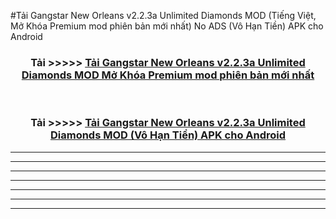 #Tải Gangstar New Orleans v2.2.3a Unlimited Diamonds  MOD (Tiếng Việt, Mở Khóa Premium mod phiên bản mới nhất) No ADS (Vô Hạn Tiền) APK cho Android



<div align="center">
<h3>Tải >>>>> <a href="https://roarman.web.app/?vt=Gangstar New Orleans v2.2.3a Unlimited Diamonds ">Tải Gangstar New Orleans v2.2.3a Unlimited Diamonds  MOD Mở Khóa Premium mod phiên bản mới nhất</a></h3><br>

<h3>Tải >>>>> <a href="https://roarman.web.app/?vt=Gangstar New Orleans v2.2.3a Unlimited Diamonds ">Tải Gangstar New Orleans v2.2.3a Unlimited Diamonds  MOD (Vô Hạn Tiền) APK cho Android</a></h3>
</div>


----------------------------------------------------------

----------------------------------------------------------

----------------------------------------------------------

----------------------------------------------------------

----------------------------------------------------------

----------------------------------------------------------

----------------------------------------------------------

